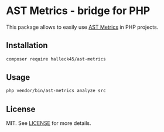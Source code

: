 # AST Metrics - bridge for PHP

This package allows to easily use [AST Metrics](https://github.com/Halleck45/ast-metrics/) in PHP projects.

## Installation

```bash
composer require halleck45/ast-metrics
```

## Usage

```bash
php vendor/bin/ast-metrics analyze src
```

## License

MIT. See [LICENSE](LICENSE) for more details.

